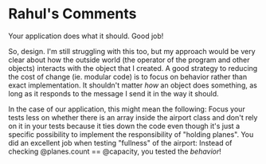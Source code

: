 # Rahul's Comments

Your application does what it should. Good job!

So, design. I'm still struggling with this too, but my approach would be very clear about how the outside world (the operator of the program and other objects) interacts with the object that I created. A good strategy to reducing the cost of change (ie. modular code) is to focus on behavior rather than exact implementation. It shouldn't matter _how_ an object does something, as long as it responds to the message I send it in the way it should.

In the case of our application, this might mean the following: Focus your tests less on whether there is an array inside the airport class and don't rely on it in your tests because it ties down the code even though it's just a specific possibility to implement the responsibility of "holding planes". You did an excellent job when testing "fullness" of the airport: Instead of checking @planes.count == @capacity, you tested the _behavior_! 